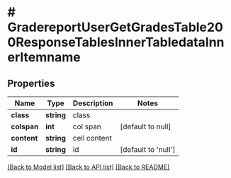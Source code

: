 # # GradereportUserGetGradesTable200ResponseTablesInnerTabledataInnerItemname

## Properties

Name | Type | Description | Notes
------------ | ------------- | ------------- | -------------
**class** | **string** | class |
**colspan** | **int** | col span | [default to null]
**content** | **string** | cell content |
**id** | **string** | id | [default to 'null']

[[Back to Model list]](../../README.md#models) [[Back to API list]](../../README.md#endpoints) [[Back to README]](../../README.md)
